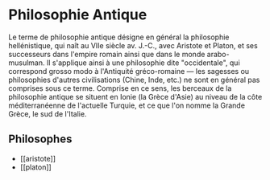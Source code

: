 # Philosophie Antique
Le terme de philosophie antique désigne en général la philosophie hellénistique, qui naît au VIIe siècle av. J.-C., avec Aristote et Platon, et ses successeurs dans l'empire romain ainsi que dans le monde arabo-musulman.
Il s'applique ainsi à une philosophie dite "occidentale", qui correspond grosso modo à l'Antiquité gréco-romaine — les sagesses ou philosophies d'autres civilisations (Chine, Inde, etc.) ne sont en général pas comprises sous ce terme.
Comprise en ce sens, les berceaux de la philosophie antique se situent en Ionie (la Grèce d'Asie) au niveau de la côte méditerranéenne de l'actuelle Turquie, et ce que l'on nomme la Grande Grèce, le sud de l'Italie.

## Philosophes
* [[aristote]]
* [[platon]]

